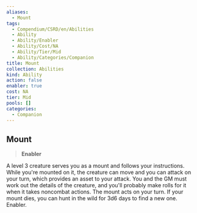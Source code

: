 ```yaml
---
aliases:
  - Mount
tags:
  - Compendium/CSRD/en/Abilities
  - Ability
  - Ability/Enabler
  - Ability/Cost/NA
  - Ability/Tier/Mid
  - Ability/Categories/Companion
title: Mount
collection: Abilities
kind: Ability
action: false
enabler: true
cost: NA
tier: Mid
pools: []
categories:
  - Companion
---
```

## Mount  
>**Enabler**
  
A level 3 creature serves you as a mount and follows your instructions. While you're mounted on it, the creature can move and you can attack on your turn, which provides an asset to your attack. You and the GM must work out the details of the creature, and you'll probably make rolls for it when it takes noncombat actions. The mount acts on your turn. If your mount dies, you can hunt in the wild for 3d6 days to find a new one. Enabler.